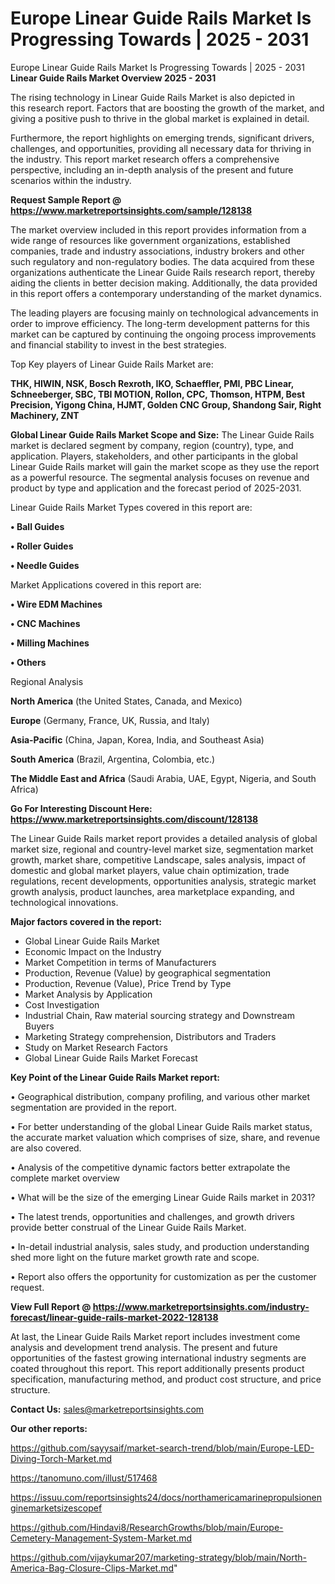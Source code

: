 # Europe Linear Guide Rails Market Is Progressing Towards | 2025 - 2031
Europe Linear Guide Rails Market Is Progressing Towards | 2025 - 2031
<Strong> Linear Guide Rails Market Overview 2025 - 2031</strong>

The rising technology in Linear Guide Rails Market is also depicted in this research report. Factors that are boosting the growth of the market, and giving a positive push to thrive in the global market is explained in detail.

Furthermore, the report highlights on emerging trends, significant drivers, challenges, and opportunities, providing all necessary data for thriving in the industry. This report market research offers a comprehensive perspective, including an in-depth analysis of the present and future scenarios within the industry.

<strong>Request Sample Report @ <a href=https://www.marketreportsinsights.com/sample/128138>https://www.marketreportsinsights.com/sample/128138</a></strong>

The market overview included in this report provides information from a wide range of resources like government organizations, established companies, trade and industry associations, industry brokers and other such regulatory and non-regulatory bodies. The data acquired from these organizations authenticate the Linear Guide Rails research report, thereby aiding the clients in better decision making. Additionally, the data provided in this report offers a contemporary understanding of the market dynamics.

The leading players are focusing mainly on technological advancements in order to improve efficiency. The long-term development patterns for this market can be captured by continuing the ongoing process improvements and financial stability to invest in the best strategies.

Top Key players of Linear Guide Rails Market are:

<strong>THK, HIWIN, NSK, Bosch Rexroth, IKO, Schaeffler, PMI, PBC Linear, Schneeberger, SBC, TBI MOTION, Rollon, CPC, Thomson, HTPM, Best Precision, Yigong China, HJMT, Golden CNC Group, Shandong Sair, Right Machinery, ZNT</strong>

<strong><b>Global Linear Guide Rails Market Scope and Size:</b></strong>
The Linear Guide Rails market is declared segment by company, region (country), type, and application. Players, stakeholders, and other participants in the global Linear Guide Rails market will gain the market scope as they use the report as a powerful resource. The segmental analysis focuses on revenue and product by type and application and the forecast period of 2025-2031.

Linear Guide Rails Market Types covered in this report are:

<strong>• Ball Guides

• Roller Guides

• Needle Guides</strong>

Market Applications covered in this report are:

<strong>• Wire EDM Machines

• CNC Machines

• Milling Machines

• Others</strong> 

Regional Analysis

<strong>North America</strong> (the United States, Canada, and Mexico)

<strong>Europe</strong> (Germany, France, UK, Russia, and Italy)

<strong>Asia-Pacific</strong> (China, Japan, Korea, India, and Southeast Asia)

<strong>South America</strong> (Brazil, Argentina, Colombia, etc.)

<strong>The Middle East and Africa</strong> (Saudi Arabia, UAE, Egypt, Nigeria, and South Africa)

<strong>Go For Interesting Discount Here: <a href=https://www.marketreportsinsights.com/discount/128138>https://www.marketreportsinsights.com/discount/128138</a></strong>

The Linear Guide Rails market report provides a detailed analysis of global market size, regional and country-level market size, segmentation market growth, market share, competitive Landscape, sales analysis, impact of domestic and global market players, value chain optimization, trade regulations, recent developments, opportunities analysis, strategic market growth analysis, product launches, area marketplace expanding, and technological innovations.

<strong><b>Major factors covered in the report:</b></strong>
<ul>
  <li>Global Linear Guide Rails Market </li>
  <li>Economic Impact on the Industry</li>
  <li>Market Competition in terms of Manufacturers</li>
  <li>Production, Revenue (Value) by geographical segmentation</li>
  <li>Production, Revenue (Value), Price Trend by Type</li>
  <li>Market Analysis by Application</li>
  <li>Cost Investigation</li>
  <li>Industrial Chain, Raw material sourcing strategy and Downstream Buyers</li>
  <li>Marketing Strategy comprehension, Distributors and Traders</li>
  <li>Study on Market Research Factors</li>
  <li>Global Linear Guide Rails Market Forecast</li>
</ul>

<strong><b>Key Point of the Linear Guide Rails Market report:</b></strong>

• Geographical distribution, company profiling, and various other market segmentation are provided in the report.

• For better understanding of the global Linear Guide Rails market status, the accurate market valuation which comprises of size, share, and revenue are also covered.

• Analysis of the competitive dynamic factors better extrapolate the complete market overview

• What will be the size of the emerging Linear Guide Rails market in 2031?

• The latest trends, opportunities and challenges, and growth drivers provide better construal of the Linear Guide Rails Market.

• In-detail industrial analysis, sales study, and production understanding shed more light on the future market growth rate and scope.

• Report also offers the opportunity for customization as per the customer request.

<strong><b>View Full Report @ <a href=https://www.marketreportsinsights.com/industry-forecast/linear-guide-rails-market-2022-128138>https://www.marketreportsinsights.com/industry-forecast/linear-guide-rails-market-2022-128138</a></b></strong>


At last, the Linear Guide Rails Market report includes investment come analysis and development trend analysis. The present and future opportunities of the fastest growing international industry segments are coated throughout this report. This report additionally presents product specification, manufacturing method, and product cost structure, and price structure.

<strong>Contact Us:</strong>
sales@marketreportsinsights.com

<strong>Our other reports:</strong>

<a href=https://github.com/sayysaif/market-search-trend/blob/main/Europe-LED-Diving-Torch-Market.md>https://github.com/sayysaif/market-search-trend/blob/main/Europe-LED-Diving-Torch-Market.md</a>

<a href=https://tanomuno.com/illust/517468>https://tanomuno.com/illust/517468</a>

<a href=https://issuu.com/reportsinsights24/docs/northamericamarinepropulsionenginemarketsizescopef>https://issuu.com/reportsinsights24/docs/northamericamarinepropulsionenginemarketsizescopef</a>

<a href=https://github.com/Hindavi8/ResearchGrowths/blob/main/Europe-Cemetery-Management-System-Market.md>https://github.com/Hindavi8/ResearchGrowths/blob/main/Europe-Cemetery-Management-System-Market.md</a>

<a href=https://github.com/vijaykumar207/marketing-strategy/blob/main/North-America-Bag-Closure-Clips-Market.md>https://github.com/vijaykumar207/marketing-strategy/blob/main/North-America-Bag-Closure-Clips-Market.md</a>"
